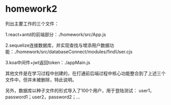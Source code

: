 # homework2

列出主要工作的三个文件：

1.react+antd的前端部分：./homework/src/App.js

2.sequelize连接数据库，并实现查找与增添用户数据功能：./homework/src/databaseConnect/modules/findUser.cjs

3.koa中间件+jwt返回token：./appMain.js

其他文件是在学习过程中创建的，在打通前后端过程中核心功能整合到了上述三个文件中，但并未被删除，特此说明。

另外，数据库以种子文件的形式导入了100个用户，用于登陆测试：
user1，password1；user2，password2；...
